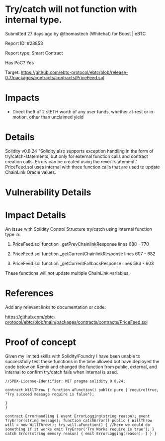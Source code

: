 # Try/catch will not function with internal type.

Submitted 27 days ago by @thomastech (Whitehat) for Boost | eBTC

Report ID: #28853

Report type: Smart Contract

Has PoC? Yes

Target: https://github.com/ebtc-protocol/ebtc/blob/release-0.7/packages/contracts/contracts/PriceFeed.sol

# Impacts
- Direct theft of 2 stETH worth of any user funds, whether at-rest or in-motion, other than unclaimed yield

# Details

Solidity v0.8.24 "Solidity also supports exception handling in the form of try/catch-statements, but only for external function calls and contract creation calls. Errors can be created using the revert statement." PriceFeed.sol uses internal with three function calls that are used to update ChainLink Oracle values.

# Vulnerability Details

# Impact Details
An issue with Solidity Control Structure try/catch using internal function type in:

1. PriceFeed.sol function _getPrevChainlinkResponse lines 688 - 770

2. PriceFeed.sol function _getCurrentChainlinkResponse lines 607 - 682

3. PriceFeed.sol function _getCurrentFallbackResponse lines 583 - 603

These functions will not update multiple ChainLink variables.

# References
Add any relevant links to documentation or code:

https://github.com/ebtc-protocol/ebtc/blob/main/packages/contracts/contracts/PriceFeed.sol

# Proof of concept
Given my limited skills with Solidity/Foundry I have been unable to successfully test these functions in the time allowed but have deployed the code below on Remix and changed the function from public, external, and internal to confirm try/catch fails when internal is used.

```
//SPDX-License-Identifier: MIT pragma solidity 0.8.24;

contract WillThrow { function aFunction() public pure { require(true, "Try succeed message require is false");

}
}

contract ErrorHandling { event ErrorLogging(string reason); event TryError(string message); function catchError() public { WillThrow will = new WillThrow(); try will.aFunction() { //here we could do something if it works emit TryError('Try Works require is true'); } catch Error(string memory reason) { emit ErrorLogging(reason); } } }
```

